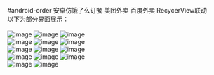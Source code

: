 #android-order
安卓仿饿了么订餐
美团外卖
百度外卖
RecycerView联动
<br />
以下为部分界面展示：<br/>
</br>
![image](https://github.com/adeljck/android-order/blob/master/introduce-img/首页分类.jpg)
![image](https://github.com/adeljck/android-order/blob/master/introduce-img/首页推荐店铺.jpg)
![image](https://github.com/adeljck/android-order/blob/master/introduce-img/分类店铺信息.jpg)
<br />
![image](https://github.com/adeljck/android-order/blob/master/introduce-img/店铺信息.jpg)
![image](https://github.com/adeljck/android-order/blob/master/introduce-img/浏览菜品信息界面.jpg)
![image](https://github.com/adeljck/android-order/blob/master/introduce-img/购物车.jpg)
<br />
![image](https://github.com/adeljck/android-order/blob/master/introduce-img/搜索界面.jpg)
![image](https://github.com/adeljck/android-order/blob/master/introduce-img/搜索界面搜索到商家.jpg)
![image](https://github.com/adeljck/android-order/blob/master/introduce-img/结算.jpg)
<br />
![image](https://github.com/adeljck/android-order/blob/master/introduce-img/订单界面.jpg)
![image](https://github.com/adeljck/android-order/blob/master/introduce-img/我的界面显示默认收货地址.jpg)
![image](https://github.com/adeljck/android-order/blob/master/introduce-img/新增收货地址.jpg)
<br />
![image](https://github.com/adeljck/android-order/blob/master/introduce-img/退出登录后界面.jpg)
![image](https://github.com/adeljck/android-order/blob/master/introduce-img/收货地址展示.jpg)
